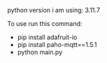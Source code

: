 python version i am using: 3.11.7

To use run this command:
- pip install adafruit-io
- pip install paho-mqtt==1.5.1  
- python main.py
